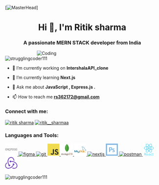 [![MasterHead](https://www.google.com/search?q=coding+banner+images&tbm=isch&ved=2ahUKEwj5-qnS1u_-AhXYg2MGHVvlAY0Q2-cCegQIABAA&oq=BANNER+coding+IMAGES&gs_lcp=CgNpbWcQARgAMgYIABAIEB5QAFgAYABoAHAAeAOAAfgIiAHqG5IBBzUtMS4yLjGYAQCqAQtnd3Mtd2l6LWltZw&sclient=img&ei=DCNeZPnEEtiHjuMP28qH6Ag&bih=600&biw=1366&rlz=1C1UEAD_enIN1046IN1046#imgrc=OhaNQuU9AodR7M)]


<h1 align="center">Hi 👋, I'm Ritik sharma</h1>
<h3 align="center">A passionate MERN STACK developer from India</h3>

<img align="right" alt="Coding" width="400" src="https://encrypted-tbn0.gstatic.com/images?q=tbn:ANd9GcTNUvPwcjrYNWQG10Chtdy23kd9_dJTmL_M9w&usqp=CAU">


<p align="left"> <img src="https://komarev.com/ghpvc/?username=strugglingcoder111&label=Profile%20views&color=0e75b6&style=flat" alt="strugglingcoder111" /> </p>

- 🔭 I’m currently working on **IntershalaAPI_clone**

- 🌱 I’m currently learning **Next.js**

- 💬 Ask me about **JavaScript , Express.js .**

- 📫 How to reach me **rs362172@gmail.com**

<h3 align="left">Connect with me:</h3>
<p align="left">
<a href="https://linkedin.com/in/ritik sharma" target="blank"><img align="center" src="https://raw.githubusercontent.com/rahuldkjain/github-profile-readme-generator/master/src/images/icons/Social/linked-in-alt.svg" alt="ritik sharma" height="30" width="40" /></a>
<a href="https://instagram.com/ritik__sharmaa" target="blank"><img align="center" src="https://raw.githubusercontent.com/rahuldkjain/github-profile-readme-generator/master/src/images/icons/Social/instagram.svg" alt="ritik__sharmaa" height="30" width="40" /></a>
</p>

<h3 align="left">Languages and Tools:</h3>
<p align="left"> <a href="https://expressjs.com" target="_blank" rel="noreferrer"> <img src="https://raw.githubusercontent.com/devicons/devicon/master/icons/express/express-original-wordmark.svg" alt="express" width="40" height="40"/> </a> <a href="https://www.figma.com/" target="_blank" rel="noreferrer"> <img src="https://www.vectorlogo.zone/logos/figma/figma-icon.svg" alt="figma" width="40" height="40"/> </a> <a href="https://git-scm.com/" target="_blank" rel="noreferrer"> <img src="https://www.vectorlogo.zone/logos/git-scm/git-scm-icon.svg" alt="git" width="40" height="40"/> </a> <a href="https://developer.mozilla.org/en-US/docs/Web/JavaScript" target="_blank" rel="noreferrer"> <img src="https://raw.githubusercontent.com/devicons/devicon/master/icons/javascript/javascript-original.svg" alt="javascript" width="40" height="40"/> </a> <a href="https://www.mongodb.com/" target="_blank" rel="noreferrer"> <img src="https://raw.githubusercontent.com/devicons/devicon/master/icons/mongodb/mongodb-original-wordmark.svg" alt="mongodb" width="40" height="40"/> </a> <a href="https://www.mysql.com/" target="_blank" rel="noreferrer"> <img src="https://raw.githubusercontent.com/devicons/devicon/master/icons/mysql/mysql-original-wordmark.svg" alt="mysql" width="40" height="40"/> </a> <a href="https://nextjs.org/" target="_blank" rel="noreferrer"> <img src="https://cdn.worldvectorlogo.com/logos/nextjs-2.svg" alt="nextjs" width="40" height="40"/> </a> <a href="https://www.photoshop.com/en" target="_blank" rel="noreferrer"> <img src="https://raw.githubusercontent.com/devicons/devicon/master/icons/photoshop/photoshop-line.svg" alt="photoshop" width="40" height="40"/> </a> <a href="https://postman.com" target="_blank" rel="noreferrer"> <img src="https://www.vectorlogo.zone/logos/getpostman/getpostman-icon.svg" alt="postman" width="40" height="40"/> </a> <a href="https://reactjs.org/" target="_blank" rel="noreferrer"> <img src="https://raw.githubusercontent.com/devicons/devicon/master/icons/react/react-original-wordmark.svg" alt="react" width="40" height="40"/> </a> <a href="https://redux.js.org" target="_blank" rel="noreferrer"> <img src="https://raw.githubusercontent.com/devicons/devicon/master/icons/redux/redux-original.svg" alt="redux" width="40" height="40"/> </a> </p>

<p><img align="center" src="https://github-readme-stats.vercel.app/api/top-langs?username=strugglingcoder111&show_icons=true&locale=en&layout=compact" alt="strugglingcoder111" /></p>
